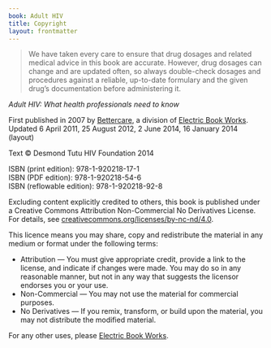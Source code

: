 ```yaml
---
book: Adult HIV
title: Copyright
layout: frontmatter
---
```


> We have taken every care to ensure that drug dosages and related medical advice in this book are accurate. However, drug dosages can change and are updated often, so always double-check dosages and procedures against a reliable, up-to-date formulary and the given drug’s documentation before administering it.

*Adult HIV: What health professionals need to know*

First published in 2007 by [Bettercare](http://bettercare.co.za), a division of [Electric Book Works](http://www.electricbookworks.com). Updated 6 April 2011, 25 August 2012, 2 June 2014, 16 January 2014 (layout)

Text © Desmond Tutu HIV Foundation 2014  

ISBN (print edition): 978-1-920218-17-1  
ISBN (PDF edition): 978-1-920218-54-6  
ISBN (reflowable edition): 978-1-920218-92-8

Excluding content explicitly credited to others, this book is published under a Creative Commons Attribution Non-Commercial No Derivatives License. For details, see [creativecommons.org/licenses/by-nc-nd/4.0](http://creativecommons.org/licenses/by-nc-nd/4.0/).

This licence means you may share, copy and redistribute the material in any medium or format under the following terms:

* Attribution — You must give appropriate credit, provide a link to the license, and indicate if changes were made. You may do so in any reasonable manner, but not in any way that suggests the licensor endorses you or your use.
* Non-Commercial — You may not use the material for commercial purposes.
* No Derivatives — If you remix, transform, or build upon the material, you may not distribute the modified material.

For any other uses, please [Electric Book Works](http://electricbookworks.com/contact).
